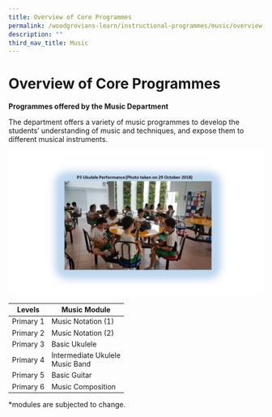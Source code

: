 ```yaml
---
title: Overview of Core Programmes
permalink: /woodgrovians-learn/instructional-programmes/music/overview-of-core-programmes
description: ""
third_nav_title: Music
---
```

# **Overview of Core Programmes**

**Programmes offered by the Music Department**

The department offers a variety of music programmes to develop the students’ understanding of music and techniques, and expose them to different musical instruments.

![](/images/Slide1%20(6).jpg)

| Levels 	| Music Module 	|
|---	|---	|
| Primary 1  	| Music Notation (1) 	|
| Primary 2 	| Music Notation (2) 	|
| Primary 3 	| Basic Ukulele 	|
| Primary 4 	| Intermediate Ukulele<br>Music Band 	|
| Primary 5 	| Basic Guitar 	|
| Primary 6 	| Music Composition 	|

*modules are subjected to change.